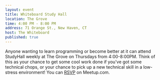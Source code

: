 ```yaml
---
layout: event
title: Whiteboard Study Hall
location: The Grove
time: 4:00 PM - 8:00 PM
address: 71 Orange St., New Haven, CT
host: The Whiteboard
published: true
---
```

Anyone wanting to learn programming or become better at
it can attend StudyHall weekly at The Grove on Thursdays
from 4:00-8:00PM.  Think of this as your chance to get
some cool work done if you've got some technical chops,
or your chance to pick up a new technical skill in a
low-stress environment!  You can
[RSVP](http://www.meetup.com/a100-dev-community/events/123505302/)
on Meetup.com.
